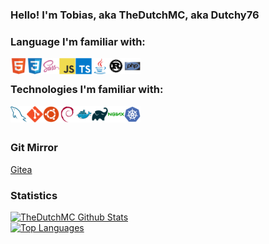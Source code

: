 ### Hello! I'm Tobias, aka TheDutchMC, aka Dutchy76


### Language I'm familiar with:
<img align="left" title="HTML5" alt="HTML5" width="26px" src="https://raw.githubusercontent.com/devicons/devicon/master/icons/html5/html5-original.svg" />
<img align="left" title="CSS3" alt="CSS3" width="26px" src="https://raw.githubusercontent.com/devicons/devicon/master/icons/css3/css3-original.svg" />
<img align="left" title="SASS/SCSS" alt="SASS/SCSS" width="26px" src="https://raw.githubusercontent.com/devicons/devicon/master/icons/sass/sass-original.svg" />
<img align="left" title="JavaScript" alt="JavaScript" width="26px" src="https://raw.githubusercontent.com/devicons/devicon/master/icons/javascript/javascript-original.svg" />
<img align="left" title="TypeScript" alt="TypeScript" width="26px" src="https://raw.githubusercontent.com/devicons/devicon/master/icons/typescript/typescript-original.svg" />
<img align="left" title="Java" alt="Java" width="26px" src="https://raw.githubusercontent.com/devicons/devicon/master/icons/java/java-original.svg" />
<img align="left" title="Rust" alt="Rust" width="26px" src="https://raw.githubusercontent.com/devicons/devicon/master/icons/rust/rust-plain.svg" />
<img align="left" title="PHP" alt="PHP" width="26px" src="https://raw.githubusercontent.com/devicons/devicon/master/icons/php/php-original.svg" />

<br>

### Technologies I'm familiar with:
<img align="left" title="MySQL" alt="MySQL" width="26px" src="https://raw.githubusercontent.com/devicons/devicon/master/icons/mysql/mysql-original.svg" />
<img align="left" title="Git" alt="Git" width="26px" src="https://raw.githubusercontent.com/devicons/devicon/master/icons/git/git-original.svg" />
<img align="left" title="Ubuntu" alt="Ubuntu" width="26px" src="https://raw.githubusercontent.com/devicons/devicon/master/icons/ubuntu/ubuntu-plain.svg" />
<img align="left" title="Debian" alt="Debian" width="26px" src="https://raw.githubusercontent.com/devicons/devicon/master/icons/debian/debian-original.svg" />
<img align="left" title="Docker" alt="Docker" width="26px" src="https://raw.githubusercontent.com/devicons/devicon/master/icons/docker/docker-original.svg" />
<img align="left" title="Gradle" alt="Gradle" width="26px" src="https://raw.githubusercontent.com/devicons/devicon/master/icons/gradle/gradle-plain.svg" />
<img align="left" title="NGINX" alt="NGINX" width="26px" src="https://raw.githubusercontent.com/devicons/devicon/master/icons/nginx/nginx-original.svg" />
<img align="left" title="Kubernetes" alt="Kubernetes" width="26px" src="https://raw.githubusercontent.com/devicons/devicon/master/icons/kubernetes/kubernetes-plain.svg" />


<br>
<br>

### Git Mirror
[Gitea](https://gitea.k8s.array21.dev/)

### Statistics
[![TheDutchMC Github Stats](https://github-readme-stats.vercel.app/api?username=TheDutchMC&count_private=true&show_icons=true&theme=tokyonight)](https://github.com/TheDutchMC/)  
[![Top Languages](https://github-readme-stats.vercel.app/api/top-langs/?username=TheDutchMC&layout=compact&theme=tokyonight&langs_count=6)](https://github.com/TheDutchMC)

